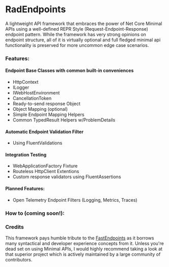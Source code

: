 # RadEndpoints
A lightweight API framework that embraces the power of Net Core Minimal APIs using a well-defined REPR Style (Request-Endpoint-Response) endpoint pattern.  While the framework has very strong opinions on endpoint structure, all of it is virtually optional and full fledged minimal api functionality is preserved for more uncommon edge case scenarios.

### Features:
#### Endpoint Base Classes with common built-in conveniences
- HttpContext
- ILogger<EndpointName>
- IWebHostEnvironment
- CancellationToken
- Ready-to-send response Object
- Object Mapping (optional)
- Simple Endpoint Mapping Helpers
- Common TypedResult Helpers w/ProblemDetails
#### Automatic Endpoint Validation Filter
- Using FluentValidations
#### Integration Testing
- WebApplicationFactory Fixture
- Routeless HttpClient Extentions
- Custom response validators using FluentAssertions
#### Planned Features:
- Open Telemetry Endpoint Filters (Logging, Metrics, Traces)

### How to (coming soon!):

### Credits
This framework pays humble tribute to the [FastEndpoints](https://fast-endpoints.com/) as it borrows many syntactical and developer experience concepts from it.  Unless you're dead set on using Minimal APIs, I would highly recommend taking a look at that superior project which is actively maintained by a large community of contributors.
